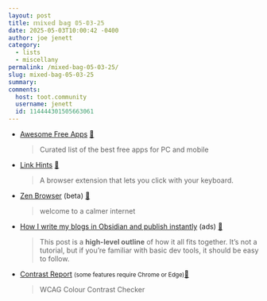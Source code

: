 ```yaml
---
layout: post
title: 𝕞𝕚𝕩𝕖𝕕 𝕓𝕒𝕘 𝟘𝟝-𝟘𝟛-𝟚𝟝
date: 2025-05-03T10:00:42 -0400
author: joe jenett
category:
  - lists
  - miscellany
permalink: /mixed-bag-05-03-25/
slug: mixed-bag-05-03-25
summary:
comments:
  host: toot.community
  username: jenett
  id: 114444301505663061
---
```

<ul class="links">
	<li><a title="GitHub - Axorax/awesome-free-apps" href="https://github.com/Axorax/awesome-free-apps">Awesome Free Apps</a> <a title="source" href="https://pinboard.in/u:tdjones">📌</a><blockquote><p>Curated list of the best free apps for PC and mobile</p></blockquote></li>
		<li><a title="browser extension" href="https://lydell.github.io/LinkHints/">Link Hints</a> <a title="source" href="https://pinboard.in/u:e2b">📌</a><blockquote><p>A browser extension that lets you click with your keyboard.</p></blockquote></li>
	<li><a title="zen browser" href="https://zen-browser.app/">Zen Browser</a> (beta) <a title="source" href="https://pinboard.in/u:ascarida">📌</a><blockquote><p>welcome to a calmer internet</p></blockquote></li>
	<li><a title="by Gautham Shankar" href="https://ingau.me/blog/how-i-write-my-blogs-in-obsidian-and-publish-instantly/">How I write my blogs in Obsidian and publish instantly</a> (ads) <a title="source" href="https://pinboard.in/u:mateja">📌</a><blockquote><p>This post is a <strong>high-level outline</strong> of how it all fits together. It’s not a tutorial, but if you’re familiar with basic dev tools, it should be easy to follow.</p></blockquote></li>
	<li><a title="Contrast Report" href="https://contrast.report/">Contrast Report</a> <small>(some features require Chrome or Edge)</small><a title="source" href="https://pinboard.in/u:ascarida">📌</a><blockquote><p>WCAG Colour Contrast Checker</p></blockquote></li>
</ul>
<a href="https://brid.gy/publish/mastodon"></a>